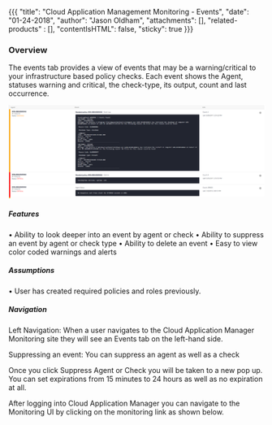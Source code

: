 {{{
  "title": "Cloud Application Management Monitoring - Events",
  "date": "01-24-2018",
  "author": "Jason Oldham",
  "attachments": [],
  "related-products" : [],
  "contentIsHTML": false,
  "sticky": true
}}}


### Overview
The events tab provides a view of events that may be a warning/critical to your infrastructure based policy checks.  Each event shows the Agent, statuses warning and critical, the check-type, its output, count and last occurrence.

![EventsPage.PNG](../../images/EventsPage.PNG)

##### Features
•	Ability to look deeper into an event by agent or check
•	Ability to suppress an event by agent or check type
•	Ability to delete an event
•	Easy to view color coded warnings and alerts

##### Assumptions
•	User has created required policies and roles previously.

##### Navigation
Left Navigation:
When a user navigates to the Cloud Application Manager Monitoring site they will see an Events tab on the left-hand side.


Suppressing an event:
You can suppress an agent as well as a check 



Once you click Suppress Agent or Check you will be taken to a new pop up.  You can set expirations from 15 minutes to 24 hours as well as no expiration at all.

After logging into Cloud Application Manager you can navigate to the Monitoring UI by clicking on the monitoring link as shown below.


